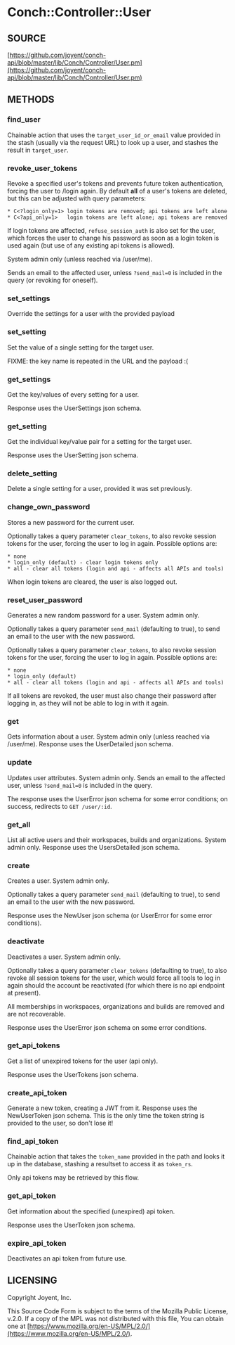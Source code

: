 # Conch::Controller::User

## SOURCE

[https://github.com/joyent/conch-api/blob/master/lib/Conch/Controller/User.pm](https://github.com/joyent/conch-api/blob/master/lib/Conch/Controller/User.pm)

## METHODS

### find\_user

Chainable action that uses the `target_user_id_or_email` value provided in the stash (usually
via the request URL) to look up a user, and stashes the result in `target_user`.

### revoke\_user\_tokens

Revoke a specified user's tokens and prevents future token authentication,
forcing the user to /login again. By default **all** of a user's tokens are deleted,
but this can be adjusted with query parameters:

```
* C<?login_only=1> login tokens are removed; api tokens are left alone
* C<?api_only=1>   login tokens are left alone; api tokens are removed
```

If login tokens are affected, `refuse_session_auth` is also set for the user, which forces the
user to change his password as soon as a login token is used again (but use of any existing api
tokens is allowed).

System admin only (unless reached via /user/me).

Sends an email to the affected user, unless `?send_mail=0` is included in the query (or
revoking for oneself).

### set\_settings

Override the settings for a user with the provided payload

### set\_setting

Set the value of a single setting for the target user.

FIXME: the key name is repeated in the URL and the payload :(

### get\_settings

Get the key/values of every setting for a user.

Response uses the UserSettings json schema.

### get\_setting

Get the individual key/value pair for a setting for the target user.

Response uses the UserSetting json schema.

### delete\_setting

Delete a single setting for a user, provided it was set previously.

### change\_own\_password

Stores a new password for the current user.

Optionally takes a query parameter `clear_tokens`, to also revoke session tokens for the user,
forcing the user to log in again. Possible options are:

```
* none
* login_only (default) - clear login tokens only
* all - clear all tokens (login and api - affects all APIs and tools)
```

When login tokens are cleared, the user is also logged out.

### reset\_user\_password

Generates a new random password for a user. System admin only.

Optionally takes a query parameter `send_mail` (defaulting to true), to send an
email to the user with the new password.

Optionally takes a query parameter `clear_tokens`, to also revoke session tokens for the user,
forcing the user to log in again. Possible options are:

```
* none
* login_only (default)
* all - clear all tokens (login and api - affects all APIs and tools)
```

If all tokens are revoked, the user must also change their password after logging in, as they
will not be able to log in with it again.

### get

Gets information about a user. System admin only (unless reached via /user/me).
Response uses the UserDetailed json schema.

### update

Updates user attributes. System admin only.
Sends an email to the affected user, unless `?send_mail=0` is included in the query.

The response uses the UserError json schema for some error conditions; on success, redirects to
`GET /user/:id`.

### get\_all

List all active users and their workspaces, builds and organizations. System admin only.
Response uses the UsersDetailed json schema.

### create

Creates a user. System admin only.

Optionally takes a query parameter `send_mail` (defaulting to true), to send an
email to the user with the new password.

Response uses the NewUser json schema (or UserError for some error conditions).

### deactivate

Deactivates a user. System admin only.

Optionally takes a query parameter `clear_tokens` (defaulting to true), to also revoke all
session tokens for the user, which would force all tools to log in again should the account be
reactivated (for which there is no api endpoint at present).

All memberships in workspaces, organizations and builds are removed and are not recoverable.

Response uses the UserError json schema on some error conditions.

### get\_api\_tokens

Get a list of unexpired tokens for the user (api only).

Response uses the UserTokens json schema.

### create\_api\_token

Generate a new token, creating a JWT from it. Response uses the NewUserToken json schema.
This is the only time the token string is provided to the user, so don't lose it!

### find\_api\_token

Chainable action that takes the `token_name` provided in the path and looks it up in the
database, stashing a resultset to access it as `token_rs`.

Only api tokens may be retrieved by this flow.

### get\_api\_token

Get information about the specified (unexpired) api token.

Response uses the UserToken json schema.

### expire\_api\_token

Deactivates an api token from future use.

## LICENSING

Copyright Joyent, Inc.

This Source Code Form is subject to the terms of the Mozilla Public License,
v.2.0. If a copy of the MPL was not distributed with this file, You can obtain
one at [https://www.mozilla.org/en-US/MPL/2.0/](https://www.mozilla.org/en-US/MPL/2.0/).
